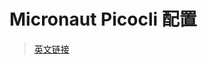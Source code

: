# Micronaut Picocli 配置



> [英文链接](https://micronaut-projects.github.io/micronaut-picocli/latest/guide/)
